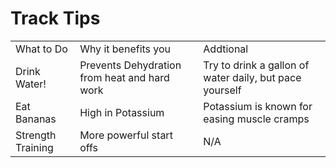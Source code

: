 <html>
  <head>
  </head>
  <body>
    <h1>Track Tips</h1>
    <style>
    table, tr, td {
        border: 1 px solid black;
    }
</style>

<table>
     <tr>
        <td>What to Do</td>
        <td>Why it benefits you</td>
       <td>Addtional</td>
    </tr>
     <tr>
        <td>Drink Water!</td>
        <td>Prevents Dehydration from heat and hard work</td>
       <td>Try to drink a gallon of water daily, but pace yourself</td>
    </tr>
       <tr>
        <td>Eat Bananas</td>
        <td>High in Potassium</td>
       <td>Potassium is known for easing muscle cramps</td>
    </tr>
       <tr>
        <td>Strength Training</td>
        <td>More powerful start offs</td>
       <td>N/A</td>
    </tr>
</table>
  </body>
</html>
